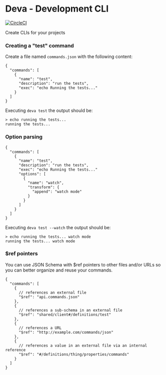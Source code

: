 # Deva - Development CLI

[![CircleCI](https://circleci.com/gh/mauriciomelo/deva-cli/tree/master.svg?style=svg)](https://circleci.com/gh/mauriciomelo/deva-cli/tree/master)

Create CLIs for your projects

### Creating a "test" command

Create a file named `commands.json` with the following content:

```
{
  "commands": [
    {
      "name": "test",
      "description": "run the tests",
      "exec": "echo Running the tests..."
    }
  ]
}
```

Executing `deva test` the output should be:

```
> echo running the tests...
running the tests...
```

### Option parsing

```
{
  "commands": [
    {
      "name": "test",
      "description": "run the tests",
      "exec": "echo Running the tests..."
      "options": [
        {
          "name": "watch",
          "transform": {
            "append": "watch mode"
          }
        }
      ]
    }
  ]
}
```

Executing `deva test --watch` the output should be:

```
> echo running the tests... watch mode
running the tests... watch mode
```

### $ref pointers

You can use JSON Schema with $ref pointers to other files and/or URLs so you can better organize and reuse your commands.

```
{
  "commands": [
    {
      // references an external file
      "$ref": "api.commands.json"
    },
    {
      // references a sub-schema in an external file
      "$ref": "shared/client#/definitions/test"
    },
    {
      // references a URL
      "$ref": "http://example.com/commands/json"
    },
    {
      // references a value in an external file via an internal reference
      "$ref": "#/definitions/thing/properties/commands"
    }
  ]
}
```
